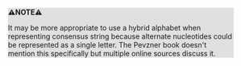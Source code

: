 <div style="margin:2em; background-color: #e0e0e0;">

<strong>⚠️NOTE️️️⚠️</strong>

It may be more appropriate to use a hybrid alphabet when representing consensus string because alternate nucleotides could be represented as a single letter. The Pevzner book doesn't mention this specifically but multiple online sources discuss it.
</div>

